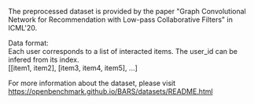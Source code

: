 The preprocessed dataset is provided by the paper "Graph Convolutional Network for Recommendation with Low-pass Collaborative Filters" in ICML'20.

Data format:  
Each user corresponds to a list of interacted items. The user_id can be infered from its index.  
[[item1, item2], [item3, item4, item5], ...]

For more information about the dataset, please visit https://openbenchmark.github.io/BARS/datasets/README.html

